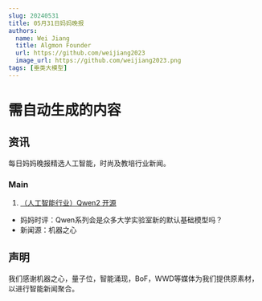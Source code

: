 ```yaml
---
slug: 20240531
title: 05月31日妈妈晚报
authors:
  name: Wei Jiang
  title: Algmon Founder
  url: https://github.com/weijiang2023
  image_url: https://github.com/weijiang2023.png
tags: [垂类大模型]
---
```


# 需自动生成的内容
## 资讯
每日妈妈晚报精选人工智能，时尚及教培行业新闻。

### Main

1. [（人工智能行业）Qwen2 开源](https://mp.weixin.qq.com/s/R16pYAgQ_SRI6r8_3ZV7YQ)
* 妈妈时评：Qwen系列会是众多大学实验室新的默认基础模型吗？
* 新闻源：机器之心

## 声明

我们感谢机器之心，量子位，智能涌现，BoF，WWD等媒体为我们提供原素材，以进行智能新闻聚合。